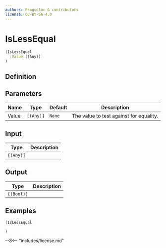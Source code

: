 ```yaml
---
authors: Fragcolor & contributors
license: CC-BY-SA-4.0
---
```



# IsLessEqual

```clojure
(IsLessEqual
  :Value [(Any)]
)
```


## Definition




## Parameters

| Name | Type | Default | Description |
|------|------|---------|-------------|
| Value | `[(Any)]` | `None` | The value to test against for equality. |


## Input

| Type | Description |
|------|-------------|
| `[(Any)]` |  |


## Output

| Type | Description |
|------|-------------|
| `[(Bool)]` |  |


## Examples

```clojure
(IsLessEqual

)
```


--8<-- "includes/license.md"
